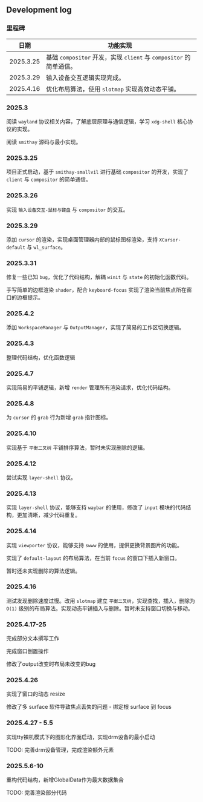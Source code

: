 ## Development log

### 里程碑

| 日期        | 功能实现                                                 |
| --------- | ---------------------------------------------------- |
| 2025.3.25 | 基础 `compositor` 开发，实现 `client` 与 `compositor` 的简单通信。 |
| 2025.3.29 | 输入设备交互逻辑实现完成。                                        |
| 2025.4.16 | 优化布局算法，使用 `slotmap` 实现高效动态平铺。                        |

### 2025.3

阅读 `wayland` 协议相关内容，了解底层原理与通信逻辑，学习 `xdg-shell` 核心协议的实现。

阅读 `smithay` 源码与最小实现。

### 2025.3.25

项目正式启动，基于 `smithay-smallvil` 进行基础 `compositor` 的开发，实现了 `client` 与 `compositor` 的简单通信。

### 2025.3.26

实现 `输入设备交互-鼠标与键盘` 与 `compositor` 的交互。

### 2025.3.29

添加 `cursor` 的渲染，实现桌面管理器内部的鼠标图标渲染，支持 `XCursor-default` 与 `wl_surface`。

### 2025.3.31

修复一些已知 `bug`，优化了代码结构，解耦 `winit` 与 `state` 的初始化函数代码。

手写简单的边框渲染 `shader`，配合 `keyboard-focus` 实现了渲染当前焦点所在窗口的边框提示。

### 2025.4.2

添加 `WorkspaceManager` 与 `OutputManager`，实现了简易的工作区切换逻辑。

### 2025.4.3

整理代码结构，优化函数逻辑

### 2025.4.7

实现简易的平铺逻辑，新增 `render` 管理所有渲染请求，优化代码结构。

### 2025.4.8

为 `cursor` 的 `grab` 行为新增 `grab` 指针图标。

### 2025.4.10

实现基于 `平衡二叉树` 平铺排序算法，暂时未实现删除的逻辑。

### 2025.4.12

尝试实现 `layer-shell` 协议。

### 2025.4.13

实现 `layer-shell` 协议，能够支持 `waybar` 的使用，修改了 `input` 模块的代码结构，更加清晰，减少代码重复。

### 2025.4.14

实现 `viewporter` 协议，能够支持 `swww` 的使用，提供更换背景图片的功能。

实现了 `default-layout` 的布局算法，在当前 `focus` 的窗口下插入新窗口。

暂时还未实现删除的算法逻辑。

### 2025.4.16

测试发现删除速度过慢。改用 `slotmap` 建立 `平衡二叉树`，实现查找，插入，删除为 `O(1)` 级别的布局算法。实现动态平铺插入与删除。暂时未支持窗口切换与移动。

### 2025.4.17-25

完成部分文本撰写工作

完成窗口倒置操作

修改了output改变时布局未改变的bug

### 2025.4.26

实现了窗口的动态 resize

修改了多 surface 软件导致焦点丢失的问题 - 绑定根 surface 到 focus

### 2025.4.27 - 5.5

实现tty裸机模式下的图形化界面启动，实现drm设备的最小启动

TODO: 完善drm设备管理，完成渲染额外元素

### 2025.5.6-10

重构代码结构，新增GlobalData作为最大数据集合

TODO: 完善渲染部分代码